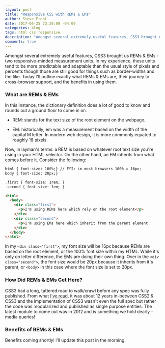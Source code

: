 ```yaml
---
layout: post
title: "Responsive CSS with REMs & EMs"
author: Steve Frost
date: 2017-06-25 23:30:00 -04:00
categories: blog
tags: html css responsive
description: "Amongst several extremely useful features, CSS3 brought us REMs & EMs - two responsive-minded measurement units. In my experience, these units tend to be more predictable and adaptable than the usual style of pixels and percents though those are still good for things such as border-widths and the like. Today I'll outline exactly what REMs & EMs are, their journey to cross-browser support, and the benefits in using them."
comments: true
---
```


Amongst several extremely useful features, CSS3 brought us REMs & EMs - two responsive-minded measurement units. In my experience, these units tend to be more predictable and adaptable than the usual style of pixels and percents though those are still good for things such as border-widths and the like. Today I'll outline exactly what REMs & EMs are, their journey to cross-browser support, and the benefits in using them.

### What are REMs & EMs
In this instance, the dictionary definition does a lot of good to know and rounds out a ground floor to come in on.

* REM: stands for the text size of the root element on the webpage.

* EM: historically, em was a measurement based on the width of the capital M letter. In modern web design, it is more commonly equated to roughly 16 pixels.

Now, in layman's terms: a REM is based on whatever root text size you're using in your HTML selector. On the other hand, an EM inherits from what comes before it. Consider the following:

```html
html { font-size: 100%;} // FYI: in most browsers 100% = 16px;
body { font-size: 20px;}

.first { font-size: 1rem; }
.second { font-size: 1em; }

<html>
  <body>
    <div class="first">
      <p>I'm using REMs here which rely on the root element</p> 
    </div>
    <div class="second">
      <p>I'm using EMs here which inherit from the parent element
    </div>
  </body>
</html>
```

In my `<div class="first">`, my font size will be 16px because REMs are based on the root element, or the 100% font size within my HTML. While it's only on letter difference, the EMs are doing their own thing. Over in the `<div class="second">`, the font size would be 20px because it inherits from it's parent, or `<body>` in this case where the font size is set to 20px.

### How Did REMs & EMs Get Here?

CSS3 had a long, tattered road to walk/crawl before any spec was fully published. From what [I've read](https://1stwebdesigner.com/css3-in-a-nutshell/), it was about 12 years in-between CSS2 & CSS3 and the implementation of CSS3 wasn't even the full spec but rather the code was modularized and published as single purpose entities. The latest module to come out was in 2012 and is something we hold dearly – media queries!

### Benefits of REMs & EMs

Benefits coming shortly! I'll update this post in the morning.
